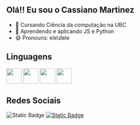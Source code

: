 ## Olá!! Eu sou o Cassiano Martinez
- 👀 Cursando Ciência da computação na UBC
- 🌱 Aprendendo e aplicando JS e Python
- 😄 Pronouns: ele\dele
## Linguagens
<div>
  <img src="https://cdn.jsdelivr.net/gh/devicons/devicon@latest/icons/html5/html5-original.svg" width=40px />
  <img src="https://cdn.jsdelivr.net/gh/devicons/devicon@latest/icons/css3/css3-original.svg" width=40px />
  <img src="https://cdn.jsdelivr.net/gh/devicons/devicon@latest/icons/javascript/javascript-original.svg" width=40px />        
  <img src="https://cdn.jsdelivr.net/gh/devicons/devicon@latest/icons/python/python-original.svg" width=40px />     
</div>

## Redes Sociais
<div>
  <img alt="Static Badge" src="https://img.shields.io/badge/-brightgreen?style=social&logo=gmail&logoColor=blue&logoSize=auto&label=Gmail&labelColor=abcdef&color=fedcba&cacheSeconds=3600">
  <a href="https://www.instagram.com/cassiano0_0/">  <img alt="Static Badge" src="https://img.shields.io/badge/-brightgreen?style=social&logo=Instagram&logoColor=orange&logoSize=auto&label=instagram&labelColor=abcdef&color=fedcba&cacheSeconds=3600"></a>
</div>




<!---
CXM-Creator/CXM-Creator is a ✨ special ✨ repository because its `README.md` (this file) appears on your GitHub profile.
You can click the Preview link to take a look at your changes.
--->
